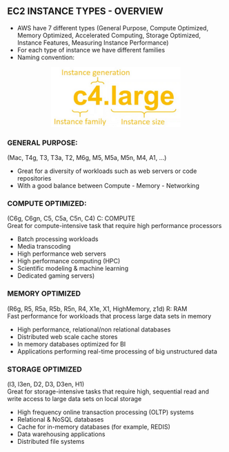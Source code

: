 ## EC2 INSTANCE TYPES - OVERVIEW

- AWS have 7 different types (General Purpose, Compute Optimized, Memory Optimized, Accelerated Computing, Storage Optimized, Instance Features, Measuring Instance Performance)
- For each type of instance we have different families
- Naming convention:

<p align="center">
  <img src="/Journey/10202/ec2.PNG" width="300" height="140"></p>

### GENERAL PURPOSE:
(Mac, T4g, T3, T3a, T2, M6g, M5, M5a, M5n, M4, A1, ...)
- Great for a diversity of workloads such as web servers or code repositories
- With a good balance between Compute - Memory - Networking

### COMPUTE OPTIMIZED:
(C6g, C6gn, C5, C5a, C5n, C4)    C: COMPUTE <br/>
Great for compute-intensive task that require high performance processors 
- Batch processing workloads
- Media transcoding
- High performance web servers
- High performance computing (HPC)
- Scientific modeling & machine learning
- Dedicated gaming servers)

### MEMORY OPTIMIZED
(R6g, R5, R5a, R5b, R5n, R4, X1e, X1, HighMemory, z1d)    R: RAM<br/>
Fast performance for workloads that process large data sets in memory
- High performance, relational/non relational databases
- Distributed web scale cache stores
- In memory databases optimized for BI
- Applications performing real-time processing of big unstructured data 

### STORAGE OPTIMIZED
(l3, l3en, D2, D3, D3en, H1)<br/>
Great for storage-intensive tasks that require high, sequential read and write access to large data sets on local storage
- High frequency online transaction processing (OLTP) systems
- Relational & NoSQL databases
- Cache for in-memory databases (for example, REDIS)
- Data warehousing applications
- Distributed file systems
